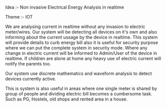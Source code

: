 Idea :- Non invasive Electrical Energy Analysis in realtime

Theme :- IOT

We are analysing current in realtime without any invasion to electric meter/wires. Our system will be detecting all devices on it's own and also informing about the current ussage by the device in realtime. This system will provide details to curb energy bill also it is useful for security purpose where we can put the complete system in security mode. Where any change in electric current will be informed to Admin/User of the device in realtime. If children are alone at home any heavy use of electric current will notify the parents too. 

Our system use discrete mathematics and waveform analysis to detect devices currently active.

This is system is also useful in areas where one single meter is shared by group of people and dividing electric bill becomes a cumbersome task. Such as PG, Hostels, old shops and rented area in a house.

